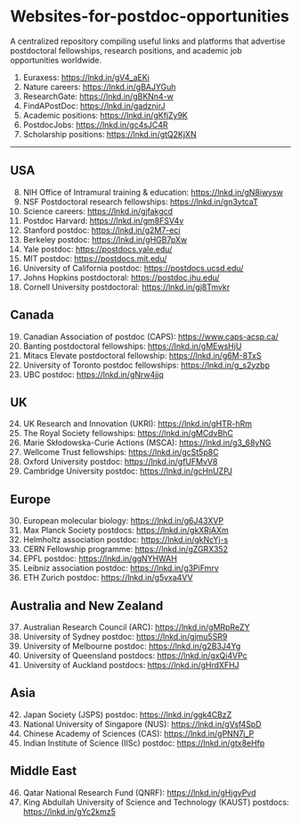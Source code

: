 # Websites-for-postdoc-opportunities
A centralized repository compiling useful links and platforms that advertise postdoctoral fellowships, research positions, and academic job opportunities worldwide.
1. Euraxess: https://lnkd.in/gV4_aEKi
2. Nature careers: https://lnkd.in/gBAJYGuh
3. ResearchGate: https://lnkd.in/gBKNn4-w
4. FindAPostDoc: https://lnkd.in/gadznjrJ
5. Academic positions: https://lnkd.in/gKfjZy9K
6. PostdocJobs: https://lnkd.in/gc4sJC4R
7. Scholarship positions: https://lnkd.in/gtQ2KjXN
---
## USA
8. NIH Office of Intramural training & education: https://lnkd.in/gN8iwysw
9. NSF Postdoctoral research fellowships: https://lnkd.in/gn3ytcaT
10. Science careers: https://lnkd.in/gjfakgcd
11. Postdoc Harvard: https://lnkd.in/gm8FSV4v
12. Stanford postdoc: https://lnkd.in/g2M7-eci
13. Berkeley postdoc: https://lnkd.in/gHGB7pXw
14. Yale postdoc: https://postdocs.yale.edu/
15. MIT postdoc: https://postdocs.mit.edu/
16. University of California postdoc: https://postdocs.ucsd.edu/
17. Johns Hopkins postdoctoral: https://postdoc.jhu.edu/
18. Cornell University postdoctoral: https://lnkd.in/gj8Tmvkr

## Canada
19. Canadian Association of postdoc (CAPS): https://www.caps-acsp.ca/
20. Banting postdoctoral fellowships: https://lnkd.in/gMEwsHjU
21. Mitacs Elevate postdoctoral fellowship: https://lnkd.in/g6M-8TxS
22. University of Toronto postdoc fellowships: https://lnkd.in/g_s2yzbp
23. UBC postdoc: https://lnkd.in/gNrw4jjq

## UK
24. UK Research and Innovation (UKRI): https://lnkd.in/gHTR-hRm 
25. The Royal Society fellowships: https://lnkd.in/gMCdvBhC
26. Marie Skłodowska-Curie Actions (MSCA): https://lnkd.in/g3_68yNG
27. Wellcome Trust fellowships: https://lnkd.in/gcSt5p8C
28. Oxford University postdoc: https://lnkd.in/gfUFMvV8
29. Cambridge University postdoc: https://lnkd.in/gcHnUZPJ

## Europe 
30. European molecular biology: https://lnkd.in/g6J43XVP
31. Max Planck Society postdocs: https://lnkd.in/gkXRjAXm
32. Helmholtz association postdoc: https://lnkd.in/gkNcYj-s
33. CERN Fellowship programme: https://lnkd.in/gZGRX352
34. EPFL postdoc: https://lnkd.in/ggNYHWAH
35. Leibniz association postdoc: https://lnkd.in/g3PiFmrv
36. ETH Zurich postdoc: https://lnkd.in/g5vxa4VV

## Australia and New Zealand
37. Australian Research Council (ARC): https://lnkd.in/gMRpReZY
38. University of Sydney postdoc: https://lnkd.in/gjmu5SR9
39. University of Melbourne postdoc: https://lnkd.in/g2B3J4Yg
40. University of Queensland postdocs: https://lnkd.in/gxQi4VPc
41. University of Auckland postdocs: https://lnkd.in/gHrdXFHJ

## Asia
42. Japan Society (JSPS) postdoc: https://lnkd.in/ggk4CBzZ
43. National University of Singapore (NUS): https://lnkd.in/gVsf4SpD
44. Chinese Academy of Sciences (CAS): https://lnkd.in/gPNN7j_P
45. Indian Institute of Science (IISc) postdoc: https://lnkd.in/gtx8eHfp

## Middle East
46. Qatar National Research Fund (QNRF): https://lnkd.in/gHjgyPvd
47. King Abdullah University of Science and Technology (KAUST) postdocs: https://lnkd.in/gYc2kmz5
